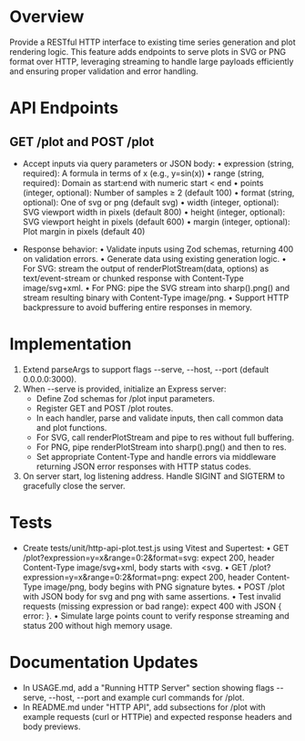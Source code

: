 # Overview

Provide a RESTful HTTP interface to existing time series generation and plot rendering logic. This feature adds endpoints to serve plots in SVG or PNG format over HTTP, leveraging streaming to handle large payloads efficiently and ensuring proper validation and error handling.

# API Endpoints

## GET /plot and POST /plot

- Accept inputs via query parameters or JSON body:
  • expression (string, required): A formula in terms of x (e.g., y=sin(x))
  • range (string, required): Domain as start:end with numeric start < end
  • points (integer, optional): Number of samples ≥ 2 (default 100)
  • format (string, optional): One of svg or png (default svg)
  • width (integer, optional): SVG viewport width in pixels (default 800)
  • height (integer, optional): SVG viewport height in pixels (default 600)
  • margin (integer, optional): Plot margin in pixels (default 40)

- Response behavior:
  • Validate inputs using Zod schemas, returning 400 on validation errors.
  • Generate data using existing generation logic.
  • For SVG: stream the output of renderPlotStream(data, options) as text/event-stream or chunked response with Content-Type image/svg+xml.
  • For PNG: pipe the SVG stream into sharp().png() and stream resulting binary with Content-Type image/png.
  • Support HTTP backpressure to avoid buffering entire responses in memory.

# Implementation

1. Extend parseArgs to support flags --serve, --host, --port (default 0.0.0.0:3000).
2. When --serve is provided, initialize an Express server:
   - Define Zod schemas for /plot input parameters.
   - Register GET and POST /plot routes.
   - In each handler, parse and validate inputs, then call common data and plot functions.
   - For SVG, call renderPlotStream and pipe to res without full buffering.
   - For PNG, pipe renderPlotStream into sharp().png() and then to res.
   - Set appropriate Content-Type and handle errors via middleware returning JSON error responses with HTTP status codes.
3. On server start, log listening address. Handle SIGINT and SIGTERM to gracefully close the server.

# Tests

- Create tests/unit/http-api-plot.test.js using Vitest and Supertest:
  • GET /plot?expression=y=x&range=0:2&format=svg: expect 200, header Content-Type image/svg+xml, body starts with <svg.
  • GET /plot?expression=y=x&range=0:2&format=png: expect 200, header Content-Type image/png, body begins with PNG signature bytes.
  • POST /plot with JSON body for svg and png with same assertions.
  • Test invalid requests (missing expression or bad range): expect 400 with JSON { error: <message> }.
  • Simulate large points count to verify response streaming and status 200 without high memory usage.

# Documentation Updates

- In USAGE.md, add a "Running HTTP Server" section showing flags --serve, --host, --port and example curl commands for /plot.
- In README.md under "HTTP API", add subsections for /plot with example requests (curl or HTTPie) and expected response headers and body previews.